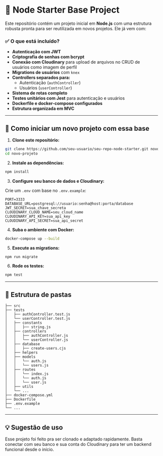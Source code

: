 # 🧱 Node Starter Base Project

Este repositório contém um projeto inicial em **Node.js** com uma estrutura robusta pronta para ser reutilizada em novos projetos. Ele já vem com:

### ✅ O que está incluído?

- **Autenticação com JWT**
- **Criptografia de senhas com bcrypt**
- **Conexão com Cloudinary** para upload de arquivos no CRUD de usuários como imagem de perfil
- **Migrations de usuários** com `knex`
- **Controllers separados para:**
  - Autenticação (`authController`)
  - Usuários (`userController`)
- **Sistema de rotas completo**
- **Testes unitários com Jest** para autenticação e usuários
- **Dockerfile e docker-compose configurados**
- **Estrutura organizada em MVC**

---

## 🚀 Como iniciar um novo projeto com essa base

1. **Clone este repositório:**

```bash
git clone https://github.com/seu-usuario/seu-repo-node-starter.git novo-projeto
cd novo-projeto
```

2. **Instale as dependências:**

```bash
npm install
```

3. **Configure seu banco de dados e Cloudinary:**

Crie um `.env` com base no `.env.example`:

```env
PORT=3333
DATABASE_URL=postgresql://usuario:senha@host:porta/database
JWT_SECRET=sua_chave_secreta
CLOUDINARY_CLOUD_NAME=seu_cloud_name
CLOUDINARY_API_KEY=sua_api_key
CLOUDINARY_API_SECRET=sua_api_secret
```

4. **Suba o ambiente com Docker:**

```bash
docker-compose up --build
```

5. **Execute as migrations:**

```bash
npm run migrate
```

6. **Rode os testes:**

```bash
npm test
```

---

## 📁 Estrutura de pastas

```
├── src
├── tests
│   ├── authController.test.js
│   └── userController.test.js
│   ├── constants
│   │   ├── string.js
│   ├── controllers
│   │   ├── authController.js
│   │   └── userController.js
│   ├── database
│   │   ├── create-users.cjs
│   ├── helpers
│   ├── models
│   │   └── auth.js
│   │   └── users.js
│   ├── routes
│   │   └── index.js
│   │   └── auth.js
│   │   └── user.js
│   ├── utils
│   └── ...
├── docker-compose.yml
├── Dockerfile
├── .env.example
└── ...
```

---

## 💡 Sugestão de uso

Esse projeto foi feito pra ser clonado e adaptado rapidamente. Basta conectar com seu banco e sua conta do Cloudinary para ter um backend funcional desde o início.

